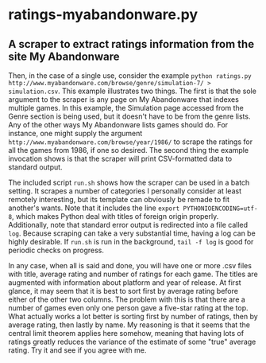 # ratings-myabandonware.py
## A scraper to extract ratings information from the site My Abandonware

Then, in the case of a single use, consider the example
`python ratings.py http://www.myabandonware.com/browse/genre/simulation-7/ > simulation.csv`.
This example illustrates two things. The first is that the sole argument to the
scraper is any page on My Abandonware that indexes multiple games. In this
example, the Simulation page accessed from the Genre section is being used, but
it doesn't have to be from the genre lists. Any of the other ways My
Abandonware lists games should do. For instance, one might supply the argument
`http://www.myabandonware.com/browse/year/1986/` to scrape the ratings for all
the games from 1986, if one so desired. The second thing the example invocation
shows is that the scraper will print CSV-formatted data to standard output.

The included script `run.sh` shows how the scraper can be used in a batch
setting. It scrapes a number of categories I personally consider at least
remotely interesting, but its template can obviously be remade to fit another's
wants. Note that it includes the line `export PYTHONIOENCODING=utf-8`, which
makes Python deal with titles of foreign origin properly. Additionally, note
that standard error output is redirected into a file called `log`. Because
scraping can take a very substantial time, having a log can be highly
desirable. If `run.sh` is run in the background, `tail -f log` is good for
periodic checks on progress.

In any case, when all is said and done, you will have one or more .csv files
with title, average rating and number of ratings for each game. The titles are
augmented with information about platform and year of release. At first glance,
it may seem that it is best to sort first by average rating before either of
the other two columns. The problem with this is that there are a number of
games even only one person gave a five-star rating at the top. What actually
works a lot better is sorting first by number of ratings, then by average
rating, then lastly by name. My reasoning is that it seems that the central
limit theorem applies here somehow, meaning that having lots of ratings greatly
reduces the variance of the estimate of some "true" average rating. Try it and
see if you agree with me.
